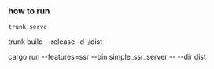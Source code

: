 ### how to run
```
trunk serve
```


trunk build --release -d ./dist
<!-- cargo run --features=ssr --bin simple_ssr_server -- --dir dist -->

cargo run --features=ssr --bin simple_ssr_server -- --dir dist

